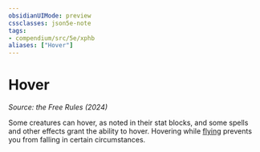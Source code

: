 ```yaml
---
obsidianUIMode: preview
cssclasses: json5e-note
tags:
- compendium/src/5e/xphb
aliases: ["Hover"]
---
```

# Hover
*Source: the Free Rules (2024)* 

Some creatures can hover, as noted in their stat blocks, and some spells and other effects grant the ability to hover. Hovering while [flying](rules/variant-rules/flying-xphb.md) prevents you from falling in certain circumstances.